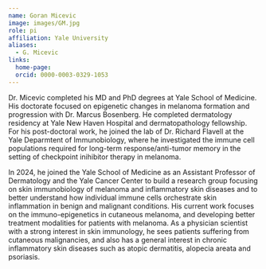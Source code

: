 ```yaml
---
name: Goran Micevic
image: images/GM.jpg
role: pi
affiliation: Yale University
aliases:
  - G. Micevic
links:
  home-page: 
  orcid: 0000-0003-0329-1053
---
```


Dr. Micevic completed his MD and PhD degrees at Yale School of Medicine. His doctorate focused on epigenetic changes in melanoma formation and progression with Dr. Marcus Bosenberg. He completed dermatology residency at Yale New Haven Hospital and dermatopathology fellowship. For his post-doctoral work, he joined the lab of Dr. Richard Flavell at the Yale Deparmtent of Immunobiology, where he investigated the immune cell populations required for long-term response/anti-tumor memory in the setting of checkpoint inihibitor therapy in melanoma. 

In 2024, he joined the Yale School of Medicine as an Assistant Professor of Dermatology and the Yale Cancer Center to build a research group focusing on skin immunobiology of  melanoma and  inflammatory skin diseases and to better understand how individual immune cells orchestrate skin inflammation in benign and malignant conditions. His current work focuses on the immuno-epigenetics in cutaneous melanoma, and developing better treatment modalities for patients with melanoma. As a physician scientist with a strong interest in skin immunology, he sees patients suffering from cutaneous malignancies, and also has a general interest in chronic inflammatory skin diseases such as atopic dermatitis, alopecia areata and psoriasis.
